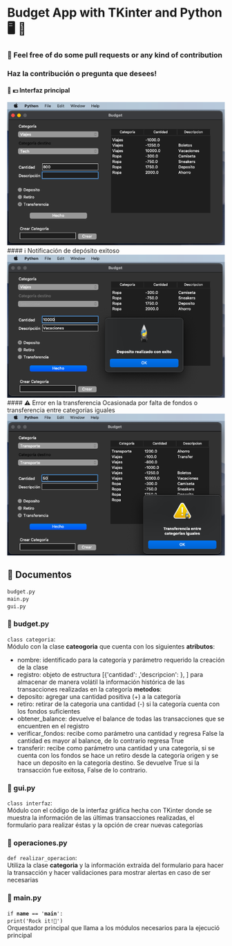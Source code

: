 # Budget App with TKinter and Python 🖥 🐍

### 💬 Feel free of do some pull requests or any kind of contribution
### Haz la contribución o pregunta que desees!

#### 📱 💵 Interfaz principal
![Transferencia](/imgs_readme/img_transferencia.png)
#### ℹ️ Notificación de depósito exitoso
![Notificación depósito](/imgs_readme/img_notificacion_deposito.png)
#### ⚠️ Error en la transferencia
Ocasionada por falta de fondos o transferencia entre categorías iguales 
![Error en la transferencia](/imgs_readme/img_error_transferencia.png)

## 📂 Documentos
<code>budget.py</code>  
<code>main.py</code>  
<code>gui.py</code>  

### 🔹 budget.py
<code>class categoria</code>:  
Módulo con la clase **cateogoria** que cuenta con los siguientes **atributos**:
- nombre: identificado para la categoría y parámetro requerido la creación de la clase
- registro: objeto de estructura [{'cantidad': ,'descripcion': }, ] para almacenar de manera volátil la información histórica de las transacciones realizadas en la categoría
**metodos**:
- deposito: agregar una cantidad positiva (+) a la categoría
- retiro: retirar de la categoria una cantidad (-) si la categoría cuenta con los fondos suficientes
- obtener_balance: devuelve el balance de todas las transacciones que se encuentren en el registro
- verificar_fondos: recibe como parámetro una cantidad y regresa False la cantidad es mayor al balance, de lo contrario regresa True
- transferir: recibe como parámetro una cantidad y una categoria, si se cuenta con los fondos se hace un retiro desde la categoría origen y se hace un deposito en la categoría destino. Se devuelve True si la transacción fue exitosa, False de lo contrario.

### 🔹 gui.py
<code>class interfaz</code>:  
Módulo con el código de la interfaz gráfica hecha con TKinter donde se muestra la información de las últimas transacciones realizadas, el formulario para realizar éstas y la opción de crear nuevas categorías

### 🔹 operaciones.py
<code>def realizar_operacion</code>:  
Utiliza la clase **categoria** y la información extraída del formulario para hacer la transacción y hacer validaciones para mostrar alertas en caso de ser necesarias

### 🔹 main.py
<code>if __name__ == '__main__': print('Rock it!🎸')</code>  
Orquestador principal que llama a los módulos necesarios para la ejecució principal